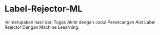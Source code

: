 # Label-Rejector-ML
Ini merupakan hasil dari Tugas Akhir dengan Judul Perancangan Alat Label Rejector Dengan Machine Leearning. 
